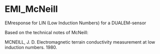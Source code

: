 # EMI_McNeill
EMresponse for LIN (Low Induction Numbers) for a DUALEM-sensor

Based on the technical notes of McNeill:

MCNEILL, J. D. Electromagnetic terrain conductivity measurement at low induction numbers. 1980.
